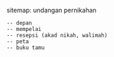 sitemap: undangan pernikahan

	-- depan
	-- mempelai
	-- resepsi (akad nikah, walimah)
	-- peta
	-- buku tamu
	
	